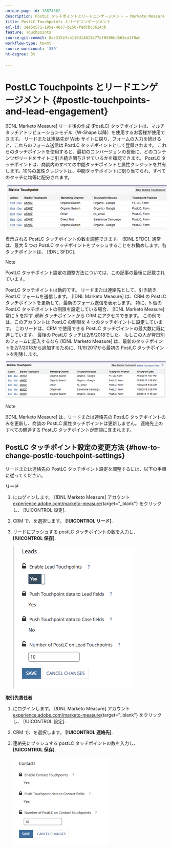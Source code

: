 ```yaml
---
unique-page-id: 18874562
description: PostLC タッチポイントとリードエンゲージメント — Marketo Measure — 製品ドキュメント
title: PostLC Touchpoints とリードエンゲージメント
exl-id: 3ee5c571-195e-46c7-b150-fedcbc3614cb
feature: Touchpoints
source-git-commit: 8ac315e7c4110d14811e77ef0586bd663ea1f8ab
workflow-type: tm+mt
source-wordcount: '389'
ht-degree: 3%

---
```


# PostLC Touchpoints とリードエンゲージメント {#postlc-touchpoints-and-lead-engagement}

[!DNL Marketo Measure] リード後の作成 (PostLC) タッチポイントは、マルチタッチアトリビューションモデル（W-Shape 以降）を使用するお客様が使用できます。 リードまたは連絡先が Web サイトに戻り、フォームの入力を続けると、これらのフォーム送信は PostLC タッチポイントとして登録されます。 これらのタッチポイントを使用すると、最初のコンバージョンの長後に、どのコンテンツがリードをサイトに引き続き関与させているかを確認できます。 PostLC タッチポイントは、商談内のすべての中間タッチポイントと属性クレジットを共有します。10%の属性クレジットは、中間タッチポイントに割り当てられ、すべてのタッチに均等に配分されます。

![](assets/1.png)

表示される PostLC タッチポイントの数を調整できます。 [!DNL SFDC]. 通常は、最大 5 つの PostLC タッチポイントをプッシュすることをお勧めします。各タッチポイントは、 [!DNL SFDC].

>[!NOTE]
>
>PostLC タッチポイント設定の調整方法については、この記事の最後に記載されています。

PostLC タッチポイントは動的です。 リードまたは連絡先として、引き続き PostLC フォームを送信します。 [!DNL Marketo Measure] は、CRM の PostLC タッチポイントを更新して、最新のフォーム送信を表示します。 特に、5 個の PostLC タッチポイントの制限を設定している場合、 [!DNL Marketo Measure] 常に 5 を押す _最新_ タッチポイントから CRM にアクセスできます。  この例では、このアカウントは PostLC の制限を 4 つのタッチポイントに設定しています。 このリードは、CRM で使用できる PostLC タッチポイントの最大数に既に達しています。 最後の PostLC タッチは2/6/2018でした。 もしこの人が翌日別のフォームに記入するなら [!DNL Marketo Measure] は、最新のタッチポイントを2/7/2018から追加するために、11/9/2017から最初の PostLC タッチポイントを削除します。

![](assets/2.png)

>[!NOTE]
>
>[!DNL Marketo Measure] は、リードまたは連絡先の PostLC タッチポイントのみを更新し、商談の PostLC 属性タッチポイントは更新しません。 連絡先上のすべての関連する PostLC タッチポイントが商談に含まれます。

## PostLC タッチポイント設定の変更方法 {#how-to-change-postlc-touchpoint-settings}

リードまたは連絡先の PostLC タッチポイント設定を調整するには、以下の手順に従ってください。

**リード**

1. にログインします。 [!DNL Marketo Measure] アカウント [experience.adobe.com/marketo-measure](https://experience.adobe.com/marketo-measure){target="_blank"} をクリックし、 [!UICONTROL 設定].

1. CRM で、を選択します。 **[!UICONTROL リード]**.

1. リードにプッシュする postLC タッチポイントの数を入力し、 **[!UICONTROL 保存]**.

   ![](assets/3.png)

**取引先責任者**

1. にログインします。 [!DNL Marketo Measure] アカウント [experience.adobe.com/marketo-measure](https://experience.adobe.com/marketo-measure){target="_blank"} をクリックし、 [!UICONTROL 設定].

1. CRM で、を選択します。 **[!UICONTROL 連絡先]**.

1. 連絡先にプッシュする postLC タッチポイントの数を入力し、 **[!UICONTROL 保存]**.

   ![](assets/4.png)

